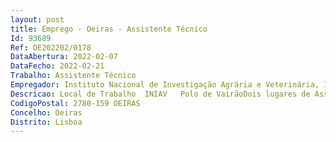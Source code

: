 ```yaml
--- 
layout: post
title: Emprego - Oeiras - Assistente Técnico
Id: 93689
Ref: OE202202/0178
DataAbertura: 2022-02-07
DataFecho: 2022-02-21
Trabalho: Assistente Técnico
Empregador: Instituto Nacional de Investigação Agrária e Veterinária, I.P.
Descricao: Local de Trabalho  INIAV   Polo de VairãoDois lugares de Assistente técnico para desenvolver trabalho em laboratório com formação técnica na área de laboratório, capacidade de desenvolvimento de trabalho com elevada autonomia técnica e forte apetência para o trabalho em equipa Habilitações  12 ano de escolaridade ou equivalente.Atividades a desenvolver   Auxiliar na planificação e execução de ensaios    Colaborar na organização dos laboratórios, lavar e preparar material   Contribuir para a boa manutenção e funcionamento dos equipamentos    Colaborar em ensaios noutros espaços de investigação   Conhecimento de regras básicas de segurança em laboratório.
CodigoPostal: 2780-159 OEIRAS
Concelho: Oeiras
Distrito: Lisboa
--- 
```

